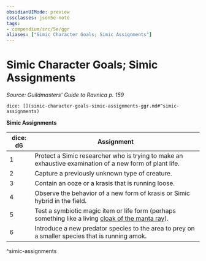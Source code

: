 ```yaml
---
obsidianUIMode: preview
cssclasses: json5e-note
tags:
- compendium/src/5e/ggr
aliases: ["Simic Character Goals; Simic Assignments"]
---
```

# Simic Character Goals; Simic Assignments
*Source: Guildmasters' Guide to Ravnica p. 159* 

`dice: [](simic-character-goals-simic-assignments-ggr.md#^simic-assignments)`

**Simic Assignments**

| dice: d6 | Assignment |
|----------|------------|
| 1 | Protect a Simic researcher who is trying to make an exhaustive examination of a new form of plant life. |
| 2 | Capture a previously unknown type of creature. |
| 3 | Contain an ooze or a krasis that is running loose. |
| 4 | Observe the behavior of a new form of krasis or Simic hybrid in the field. |
| 5 | Test a symbiotic magic item or life form (perhaps something like a living [cloak of the manta ray](z_compendium/items/cloak-of-the-manta-ray.md)). |
| 6 | Introduce a new predator species to the area to prey on a smaller species that is running amok. |
^simic-assignments